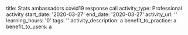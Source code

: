title: Stats ambassadors covid19 response call
activity_type: Professional activity
start_date: '2020-03-27'
end_date: '2020-03-27'
activity_url: ''
learning_hours: '0'
tags: ''
activity_description: a
benefit_to_practice: a
benefit_to_users: a
